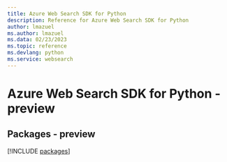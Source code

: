 ```yaml
---
title: Azure Web Search SDK for Python
description: Reference for Azure Web Search SDK for Python
author: lmazuel
ms.author: lmazuel
ms.data: 02/23/2023
ms.topic: reference
ms.devlang: python
ms.service: websearch
---
```

# Azure Web Search SDK for Python - preview
## Packages - preview
[!INCLUDE [packages](web-search-index.md)]